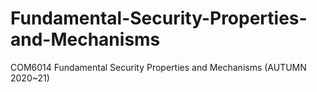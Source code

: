 # Fundamental-Security-Properties-and-Mechanisms
COM6014 Fundamental Security Properties and Mechanisms (AUTUMN 2020~21)
